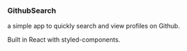 ### GithubSearch

a simple app to quickly search and view profiles on Github.

Built in React with styled-components.